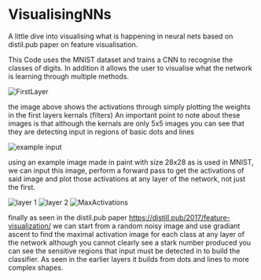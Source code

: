 # VisualisingNNs
A little dive into visualising what is happening in neural nets based on distil.pub paper on feature visualisation.

This Code uses the MNIST dataset and trains a CNN to recognise the classes of digits. In addition it allows the user to visualise what the network is learning through multiple methods.

![FirstLayer](https://user-images.githubusercontent.com/37843140/171997293-259ebb46-553e-44e5-aa29-50f9d02c6553.png)

the image above shows the activations through simply plotting the weights in the first layers kernals (filters)
An important point to note about these images is that although the kernals are only 5x5 images you can see that they are detecting input in regions of basic dots and lines

![example input](https://user-images.githubusercontent.com/37843140/171997299-8440e31c-384b-4858-8b04-75a6751d2aee.png)

using an example image made in paint with size 28x28 as is used in MNIST, we can input this image, perform a forward pass to get the activations of said image and plot those activations at any layer of the network, not just the first.

![layer 1](https://user-images.githubusercontent.com/37843140/171997775-c359dd38-f6c0-463b-abc0-47513e4938da.png)
![layer 2](https://user-images.githubusercontent.com/37843140/171997810-28a4e28d-94fc-4560-af92-53f1c5badedc.png)
![MaxActivations](https://user-images.githubusercontent.com/37843140/171997295-399fddbd-9169-4648-b382-bc5b092548af.png)

finally as seen in the distil.pub paper https://distill.pub/2017/feature-visualization/ we can start from a random noisy image and use gradiant ascent to find the maximal activation image for each class at any layer of the network
although you cannot clearly see a stark number produced you can see the sensitive regions that input must be detected in to build the classifier. As seen in the earlier layers it builds from dots and lines to more complex shapes.

